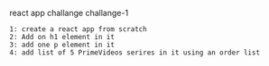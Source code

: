 react app challange
challange-1

	1: create a react app from scratch
	2: Add on h1 element in it
	3: add one p element in it
	4: add list of 5 PrimeVideos serires in it using an order list
